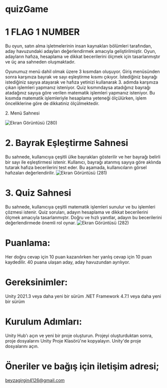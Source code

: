 # quizGame
 # 1 FLAG 1 NUMBER 
 
<p>Bu oyun, satın alma işletmelerinin insan kaynakları bölümleri tarafından, aday havuzundaki adayları değerlendirmek amacıyla geliştirilmiştir. Oyun, adayların hafıza, hesaplama ve dikkat becerilerini ölçmek için tasarlanmıştır ve üç ana sahneden oluşmaktadır.</p>
<p>Oyunumuz menü dahil olmak üzere 3 kısımdan oluşuyor. Giriş menüsünden sonra karşınıza bayrak ve sayı eşleştirme kısımı çıkıyor. İstediğiniz bayrağı istediğiniz sayıya atayarak ve hafıza yetinizi kullanarak 3. adımda karşınıza çıkan işlemleri yapmanız isteniyor. Quiz kısmındaysa atadığınız bayrağı atadağınız sayıya göre verilen matematik işlemleri yapmanız isteniyor. Bu kısımda matematik işlemleriyle hesaplama yeteneği ölçülürken, işlem önceliklerine göre de dikkatiniz ölçülmektedir. </p

                                                                                                                                                                    
                                                                                                                                                                                                                                                                                                                                                                                                                                                                                        
                                                                                                                                                                                                                                                                                                                                                                                                                                                                                        
# 2. Menü Sahnesi
![Ekran Görüntüsü (280)](https://github.com/giirgiinbeyza/quizGame/assets/148092379/1fad4c81-4952-4c05-a65f-251ebd578788)



# 2. Bayrak Eşleştirme Sahnesi
Bu sahnede, kullanıcıya çeşitli ülke bayrakları gösterilir ve her bayrağı belirli bir sayı ile eşleştirmesi istenir. Kullanıcı, bayrağı atanmış sayıya göre aklında tutarak hafıza becerilerini test eder. Bu aşamada, kullanıcıların görsel hafızaları değerlendirilir.
![Ekran Görüntüsü (281)](https://github.com/giirgiinbeyza/quizGame/assets/148092379/ba00a79c-8759-4fdb-9ab3-7f5675909152)

# 3. Quiz Sahnesi
Bu sahnede, kullanıcıya çeşitli matematik işlemleri sunulur ve bu işlemleri çözmesi istenir. Quiz soruları, adayın hesaplama ve dikkat becerilerini ölçmek amacıyla tasarlanmıştır. Doğru ve hızlı yanıtlar, adayın bu becerilerini değerlendirmede önemli rol oynar.
![Ekran Görüntüsü (282)](https://github.com/giirgiinbeyza/quizGame/assets/148092379/1234a509-9ddb-4b21-8654-9f4b2af0213e)

# Puanlama: 
Her doğru cevap için 10 puan kazanılırken her yanlış cevap için 10 puan kaydedilir. 40 puana ulaşan aday, aday havuzundan ayrılıyor.
# Gereksinimler:
Unity 2021.3 veya daha yeni bir sürüm
.NET Framework 4.7.1 veya daha yeni bir sürüm
# Kurulum Adımları:
Unity Hub'ı açın ve yeni bir proje oluşturun.
Projeyi oluşturduktan sonra, proje dosyalarını Unity Proje Klasörü'ne kopyalayın.
Unity'de proje dosyalarını açın.
# Öneriler ve bağış için iletişim adresi;
beyzagirgin4126@gmail.com
